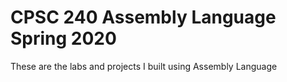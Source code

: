 # CPSC 240 Assembly Language Spring 2020

These are the labs and projects I built using Assembly Language
